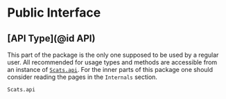 # Public Interface

## [API Type](@id API)

This part of the package is the only one supposed to be used by a regular user. All recommended for usage types and methods are accessible from an instance of [`Scats.api`](@ref). For the inner parts of this package one should consider reading the pages in the `Internals` section.

```@docs
Scats.api
```